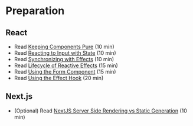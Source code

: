 # Preparation

## React

- Read [Keeping Components Pure](https://react.dev/learn/keeping-components-pure) (10 min)
- Read [Reacting to Input with State](https://react.dev/learn/reacting-to-input-with-state) (10 min)
- Read [Synchronizing with Effects](https://react.dev/learn/synchronizing-with-effects) (10 min)
- Read [Lifecycle of Reactive Effects](https://react.dev/learn/lifecycle-of-reactive-effects) (15 min)
- Read [Using the Form Component](https://react.dev/reference/react-dom/components/form) (15 min)
- Read [Using the Effect Hook](https://react.dev/reference/react/useEffect) (20 min)

## Next.js

- (Optional) Read [NextJS Server Side Rendering vs Static Generation](https://vercel.com/blog/nextjs-server-side-rendering-vs-static-generation) (10 min)
